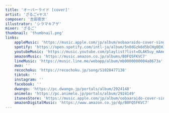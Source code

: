 ```yaml
---
title: 'オーバーライド [cover]'
artist: 'ざるご×ヤス'
composer: '吉田夜世'
illustrator: 'シラマキアゲ'
mixer: 'ざるご'
thumbnail: 'thumbnail.png'
links:
    appleMusic: 'https://music.apple.com/jp/album/oobaaraido-cover-single/1837833418'
    spotify: 'https://open.spotify.com/intl-ja/album/5n0dGzk6d5bCHg0EH3uTmk'
    youtubeMusic: 'https://music.youtube.com/playlist?list=OLAK5uy_mAmeQ8pqgbeqsPvreVBiRgjqaxeGc4nE4'
    amazonMusic: 'https://music.amazon.co.jp/albums/B0FQ5FKVC7'
    lineMusic: 'https://music.line.me/webapp/album/mb0000000004a8673a'
    awa: ''
    recochoku: 'https://recochoku.jp/song/S1028477138'
    tiktok: ''
    instagram: ''
    facebook: ''
    dwango: 'https://pc.dwango.jp/portals/album/2924148'
    animelo: 'https://pc.animelo.jp/portals/album/2924149'
    itunesStore: 'https://music.apple.com/jp/album/oobaaraido-cover-single/1837833418'
    amazonDigitalMusic: 'https://www.amazon.co.jp/dp/B0FQ5FKVC7'
---
```

